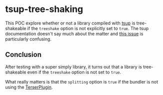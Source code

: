 # tsup-tree-shaking

This POC explore whether or not a library compiled with [tsup](https://tsup.egoist.dev/) is tree-shakeable if the `treeshake` option is not explicitly set to `true`. The tsup documentation doesn't say much about the matter and [this issue](https://github.com/egoist/tsup/issues/578) is particularly confusing.

## Conclusion

After testing with a super simply library, it turns out that a library is tree-shakeable even if the `treeshake` option is not set to `true`. 

What really matters is that the `splitting` option is `true` if the bundler is not using the [TerserPlugin](https://www.npmjs.com/package/terser-webpack-plugin).
